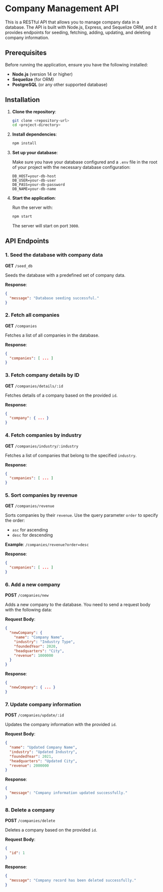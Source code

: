 # Company Management API

This is a RESTful API that allows you to manage company data in a database. The API is built with Node.js, Express, and Sequelize ORM, and it provides endpoints for seeding, fetching, adding, updating, and deleting company information.

## Prerequisites

Before running the application, ensure you have the following installed:

- **Node.js** (version 14 or higher)
- **Sequelize** (for ORM)
- **PostgreSQL** (or any other supported database)

## Installation

1. **Clone the repository**:

   ```bash
   git clone <repository-url>
   cd <project-directory>
   ```

2. **Install dependencies**:

   ```bash
   npm install
   ```

3. **Set up your database**:

   Make sure you have your database configured and a `.env` file in the root of your project with the necessary database configuration:

   ```plaintext
   DB_HOST=your-db-host
   DB_USER=your-db-user
   DB_PASS=your-db-password
   DB_NAME=your-db-name
   ```

4. **Start the application**:

   Run the server with:

   ```bash
   npm start
   ```

   The server will start on port `3000`.

## API Endpoints

### 1. Seed the database with company data

**GET** `/seed_db`

Seeds the database with a predefined set of company data.

**Response**:  
```json
{
  "message": "Database seeding successful."
}
```

### 2. Fetch all companies

**GET** `/companies`

Fetches a list of all companies in the database.

**Response**:  
```json
{
  "companies": [ ... ]
}
```

### 3. Fetch company details by ID

**GET** `/companies/details/:id`

Fetches details of a company based on the provided `id`.

**Response**:  
```json
{
  "company": { ... }
}
```

### 4. Fetch companies by industry

**GET** `/companies/industry/:industry`

Fetches a list of companies that belong to the specified `industry`.

**Response**:  
```json
{
  "companies": [ ... ]
}
```

### 5. Sort companies by revenue

**GET** `/companies/revenue`

Sorts companies by their `revenue`. Use the query parameter `order` to specify the order:

- `asc` for ascending
- `desc` for descending

**Example**: `/companies/revenue?order=desc`

**Response**:  
```json
{
  "companies": [ ... ]
}
```

### 6. Add a new company

**POST** `/companies/new`

Adds a new company to the database. You need to send a request body with the following data:

**Request Body**:  
```json
{
  "newCompany": {
    "name": "Company Name",
    "industry": "Industry Type",
    "foundedYear": 2020,
    "headquarters": "City",
    "revenue": 1000000
  }
}
```

**Response**:  
```json
{
  "newCompany": { ... }
}
```

### 7. Update company information

**POST** `/companies/update/:id`

Updates the company information with the provided `id`.

**Request Body**:  
```json
{
  "name": "Updated Company Name",
  "industry": "Updated Industry",
  "foundedYear": 2021,
  "headquarters": "Updated City",
  "revenue": 2000000
}
```

**Response**:  
```json
{
  "message": "Company information updated successfully."
}
```

### 8. Delete a company

**POST** `/companies/delete`

Deletes a company based on the provided `id`.

**Request Body**:  
```json
{
  "id": 1
}
```

**Response**:  
```json
{
  "message": "Company record has been deleted successfully."
}
```
